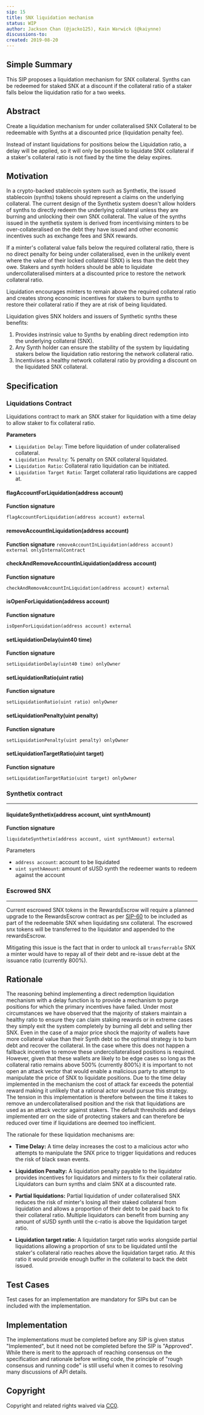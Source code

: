 ```yaml
---
sip: 15
title: SNX liquidation mechanism
status: WIP
author: Jackson Chan (@jacko125), Kain Warwick (@kaiynne)
discussions-to:
created: 2019-08-20
---
```


## Simple Summary

This SIP proposes a liquidation mechanism for SNX collateral. Synths can be redeemed for staked SNX at a discount if the collateral ratio of a staker falls below the liquidation ratio for a two weeks.

## Abstract

Create a liquidation mechanism for under collateralised SNX Collateral to be redeemable with Synths at a discounted price (liquidation penalty fee).

Instead of instant liquidations for positions below the Liquidation ratio, a delay will be applied, so it will only be possible to liquidate SNX collateral if a staker's collateral ratio is not fixed by the time the delay expires.

## Motivation

In a crypto-backed stablecoin system such as Synthetix, the issued stablecoin (synths) tokens should represent a claims on the underlying collateral. The current design of the Synthetix system doesn't allow holders of synths to directly redeem the underlying collateral unless they are burning and unlocking their own SNX collateral. The value of the synths issued in the synthetix system is derived from incentivising minters to be over-collateralised on the debt they have issued and other economic incentives such as exchange fees and SNX rewards.

If a minter's collateral value falls below the required collateral ratio, there is no direct penalty for being under collateralised, even in the unlikely event where the value of their locked collateral (SNX) is less than the debt they owe. Stakers and synth holders should be able to liquidate undercollateralised minters at a discounted price to restore the network collateral ratio.

Liquidation encourages minters to remain above the required collateral ratio and creates strong economic incentives for stakers to burn synths to restore their collateral ratio if they are at risk of being liquidated.

Liquidation gives SNX holders and issuers of Synthetic synths these benefits:

1. Provides instrinsic value to Synths by enabling direct redemption into the underlying collateral (SNX).
2. Any Synth holder can ensure the stability of the system by liquidating stakers below the liquidation ratio restoring the network collateral ratio.
3. Incentivises a healthy network collateral ratio by providing a discount on the liquidated SNX collateral.

## Specification

<!--The technical specification should describe the syntax and semantics of any new feature.-->

### Liquidations Contract

Liquidations contract to mark an SNX staker for liquidation with a time delay to allow staker to fix collateral ratio.

**Parameters**

* `Liquidation Delay`: Time before liquidation of under collateralised collateral.
* `Liquidation Penalty`: % penalty on SNX collateral liquidated.
* `Liquidation Ratio`: Collateral ratio liquidation can be initiated.
* `Liquidation Target Ratio`: Target collateral ratio liquidations are capped at.

#### flagAccountForLiquidation(address account)

**Function signature**

`flagAccountForLiquidation(address account) external`

#### removeAccountInLiquidation(address account)

**Function signature**
`removeAccountInLiquidation(address account) external onlyInternalContract`

#### checkAndRemoveAccountInLiquidation(address account)

**Function signature**

`checkAndRemoveAccountInLiquidation(address account) external`

#### isOpenForLiquidation(address account)

**Function signature**

`isOpenForLiquidation(address account) external`

#### setLiquidationDelay(uint40 time)

**Function signature**

`setLiquidationDelay(uint40 time) onlyOwner`

#### setLiquidationRatio(uint ratio)

**Function signature**

`setLiquidationRatio(uint ratio) onlyOwner`

#### setLiquidationPenalty(uint penalty)

**Function signature**

`setLiquidationPenalty(uint penalty) onlyOwner`

#### setLiquidationTargetRatio(uint target)

**Function signature**

`setLiquidationTargetRatio(uint target) onlyOwner`


### Synthetix contract
---

#### liquidateSynthetix(address account, uint synthAmount)

**Function signature**

`liquidateSynthetix(address account, uint synthAmount) external`

Parameters

- `address account`: account to be liquidated
- `uint synthAmount`: amount of sUSD synth the redeemer wants to redeem against the account

### Escrowed SNX
---
Current escrowed SNX tokens in the RewardsEscrow will require a planned upgrade to the RewardsEscrow contract as per [SIP-60](./sip-60.md) to be included as part of the redeemable SNX when liquidating snx collateral. The escrowed snx tokens will be transferred to the liquidator and appended to the rewardsEscrow.

Mitigating this issue is the fact that in order to unlock all `transferrable` SNX a minter would have to repay all of their debt and re-issue debt at the issuance ratio (currently 800%).

## Rationale

The reasoning behind implementing a direct redemption liquidation mechanism with a delay function is to provide a mechanism to purge positions for which the primary incentives have failed. Under most circumstances we have observed that the majority of stakers maintain a healthy ratio to ensure they can claim staking rewards or in extreme cases they simply exit the system completely by burning all debt and selling ther SNX. Even in the case of a major price shock the majority of wallets have more collateral value than their Synth debt so the optimal strategy is to burn debt and recover the collateral. In the case where this does not happen a fallback incentive to remove these undercollateralised positions is required. However, given that these wallets are likely to be edge cases so long as the collateral ratio remains above 500% (currently 800%) it is important to not open an attack vector that would enable a malicious party to attempt to manipulate the price of SNX to liquidate positions. Due to the time delay implemented in the mechanism the cost of attack far exceeds the potential reward making it unlikely that a rational actor would pursue this strategy. The tension in this implementation is therefore between the time it takes to remove an undercollateralised position and the risk that liquidations are used as an attack vector against stakers. The default thresholds and delays implemented err on the side of protecting stakers and can therefore be reduced over time if liquidations are deemed too inefficient.

The rationale for these liquidation mechanisms are:

* **Time Delay:** A time delay increases the cost to a malicious actor who attempts to manipulate the SNX price to trigger liquidations and reduces the risk of black swan events.

* **Liquidation Penalty:** A liquidation penalty payable to the liquidator provides incentives for liquidators and minters to fix their collateral ratio. Liquidators can burn synths and claim SNX at a discounted rate.

* **Partial liquidations:** Partial liquidation of under collateralised SNX reduces the risk of minter's losing all their staked collateral from liquidation and allows a proportion of their debt to be paid back to fix their collateral ratio. Multiple liquidators can benefit from burning any amount of sUSD synth until the c-ratio is above the liquidation target ratio.

* **Liquidation target ratio:** A liquidation target ratio works alongside partial liquidations allowing a proportion of snx to be liquidated until the staker's collateral ratio reaches above the liquidation target ratio. At this ratio it would provide enough buffer in the collateral to back the debt issued.

## Test Cases

<!--Test cases for an implementation are mandatory for SIPs but can be included with the implementation..-->

Test cases for an implementation are mandatory for SIPs but can be included with the implementation.

## Implementation

<!--The implementations must be completed before any SIP is given status "Implemented", but it need not be completed before the SIP is "Approved". While there is merit to the approach of reaching consensus on the specification and rationale before writing code, the principle of "rough consensus and running code" is still useful when it comes to resolving many discussions of API details.-->

The implementations must be completed before any SIP is given status "Implemented", but it need not be completed before the SIP is "Approved". While there is merit to the approach of reaching consensus on the specification and rationale before writing code, the principle of "rough consensus and running code" is still useful when it comes to resolving many discussions of API details.

## Copyright

Copyright and related rights waived via [CC0](https://creativecommons.org/publicdomain/zero/1.0/).
